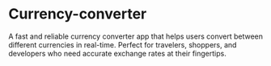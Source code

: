 # Currency-converter
A fast and reliable currency converter app that helps users convert between different currencies in real-time. Perfect for travelers, shoppers, and developers who need accurate exchange rates at their fingertips.
